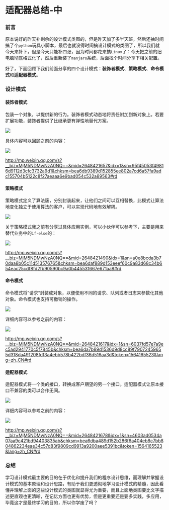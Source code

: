 # 适配器总结-中

### 前言

原本说好的昨天补剩余的设计模式类图的，但是昨天加了多半天班，然后还抽时间搞了个`python`玩具小脚本，最后也就没得时间搞设计模式的类图了，所以我们就今天来补下，但是今天只能补四张，因为时间都花来搞`Linux`了：今天把之前的旧电脑彻底格式化了，然后重新装了`manjaro`系统，后面找个时间分享下相关配置。

好了，下面回顾下我们前面分享的四个设计模式：**装饰者模式**、**策略模式**、**命令模式**和**适配器模式**。



### 设计模式

#### 装饰者模式

包装一个对象，以提供新的行为。装饰者模式动态地将责任附加到新对象上。若要扩展功能，装饰者提供了比继承更有弹性地替代方案。

![](https://gitee.com/sysker/picBed/raw/master/blog/20211024205652.png)

具体内容可以回顾之前的内容：

![](https://gitee.com/sysker/picBed/raw/master/blog/face-img-9c0ff6a3ad124eee87245ad519172db0.jpg)

http://mp.weixin.qq.com/s?__biz=MjM5NDMwNzA0NQ==&mid=2648421657&idx=1&sn=95f45053f49816d9112d3cfc3732a9d1&chksm=bea6db9389d152855ee802a7cd6a57fa9adc155704b5122c8f27aeaaa6e9bad054c532a89563#rd



#### 策略模式

策略模式定义了算法簇，分别封装起来，让他们之间可以互相替换，此模式让算法地变化独立于使用算法的客户，可以实现代码地有效解耦。

![](https://gitee.com/sysker/picBed/raw/master/blog/20211024212342.png)

关于策略模式我之前有分享过具体应用实例，可以小伙伴可以参考下，主要是用来替代业务中的`if-else`的：

![](https://gitee.com/sysker/picBed/raw/master/blog/face-img-a345659467014e5d98967429dc57ea8b.jpg)

http://mp.weixin.qq.com/s?__biz=MjM5NDMwNzA0NQ==&mid=2648421490&idx=1&sn=a0e8bcda3b70daa8b05c11d513576765&chksm=bea6daf889d153eeef60c9a83d68c34b654eac25cdf8fd2fb90590bc9a0b445531667e671aa8#rd

#### 命令模式

命令模式将”请求“封装成对象，以便使用不同的请求、队列或者日志来参数化其他对象。命令模式也支持可撤销的操作。

![](https://gitee.com/sysker/picBed/raw/master/blog/20211024214536.png)

详细内容可以参考之前的内容：



![](https://gitee.com/sysker/picBed/raw/master/blog/face-img-0f8c4362b43c4c5fabaf7f52548e7f6a.jpg)

http://mp.weixin.qq.com/s?__biz=MjM5NDMwNzA0NQ==&mid=2648421617&idx=1&sn=6037fd57e7a9ec5ad2941770c5f7845b&chksm=bea6da7b89d1536d9d8cc89f79072459655d318da491208fdf3a4ebb578b422bdf36d516aa3d&token=1564165523&lang=zh_CN#rd

#### 适配器模式

适配器模式将一个类的接口，转换成客户期望的另一个接口。适配器模式让原本接口不兼容的类可以合作无间。

![](https://gitee.com/sysker/picBed/raw/master/blog/20211024215618.png)

详细内容可以参考之前的内容：

![](https://gitee.com/sysker/picBed/raw/master/blog/face-img-2269c3a94fc246b3aca1f8175d4772de.jpg)

http://mp.weixin.qq.com/s?__biz=MjM5NDMwNzA0NQ==&mid=2648421678&idx=1&sn=4603ad0534a07aa9c421bd94403835ab&chksm=bea6dba489d152b286f6a404eb8c7bb804862234eae34c57d83f9809cd9913a9200aee5391bc&token=1564165523&lang=zh_CN#rd

### 总结

学习设计模式最主要的目的在于优化和提升我们的程序设计思维，而理解并掌握设计模式的基本原理和设计思路，有助于我们更透彻地学习设计模式的精髓，因此看懂并理解上面的这些设计模式的类图就显得尤为重要，而且上面地类图要比文字描述更直观也更清晰，在记忆方面也更有优势，但是更重要还是要多实践，多应用，毕竟这才是最终学习的目的，所以你学废了吗？
